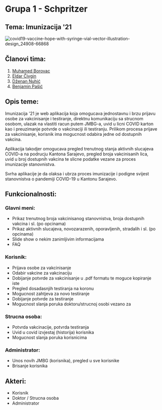 # Grupa 1 - Schpritzer
## Tema: Imunizacija '21
![covid19-vaccine-hope-with-syringe-vial-vector-illustration-design_24908-66868](https://user-images.githubusercontent.com/72746986/111054595-016b2480-846e-11eb-898e-2622bd02b3e2.jpg)
## Članovi tima:
1. [Muhamed Borovac](https://github.com/mborovac1)
2. [Eldar Čivgin](https://github.com/ecivgin1)
3. [Dženan Nuhić](https://github.com/dnuhic)
4. [Benjamin Pašić](https://github.com/bpasic1)
## Opis teme:
Imunizacija '21 je web aplikacija koja omogucava jednostavnu i brzu prijavu osobe za vakcinisanje i testiranje, direktnu komunikaciju sa strucnom osobom, ulazak na vlastiti racun putem JMBG-a, uvid u licni COVID karton kao i preuzimanje potvrde o vakcinaciji ili testiranju. 
Prilikom procesa prijave za vakcinisanje, korisnik ima mogucnost odabira jedne od dostupnih vakcina.

Aplikacija takodjer omogucava pregled trenutnog stanja aktivnih slucajeva COVID-a na podrucju Kantona Sarajevo, pregled broja vakcinisanih lica, uvid u broj dostupnih vakcina te slicne podatke vezane za proces imunizacije stanovnistva.

Svrha aplikacije je da olaksa i ubrza proces imunizacije i podigne svijest stanovnistva o pandemiji COVID-19 u Kantonu Sarajevo.

## Funkcionalnosti:
### Glavni meni:
- Prikaz trenutnog broja vakcinisanog stanovnistva, broja dostupnih vakcina i sl. (po opcinama)
- Prikaz aktivnih slucajeva, novozarazenih, oporavljenih, stradalih i sl. (po opcinama)
- Slide show o nekim zanimljivim informacijama
- FAQ
### Korisnik:
- Prijava osobe za vakcinisanje
- Odabir vakcine za vakcinaciju
- Dobijanje potvrde za vakcinisanje u .pdf formatu te moguce kopiranje iste
- Pregled dosadasnjih testiranja na koronu
- Mogucnost zahtjeva za novo testiranje
- Dobijanje potvrde za testiranje
- Mogucnost slanja poruka doktoru/strucnoj osobi vezano za 
### Strucna osoba:
- Potvrda vakcinacije, potvrda testiranja
- Uvid u covid izvjestaj (historija) korisnika
- Mogucnost slanja poruka korisnicima
### Administrator:
- Unos novih JMBG (korisnika), pregled u sve korisnike
- Brisanje korisnika
 
## Akteri:
- Korisnik
- Doktor / Strucna osoba
- Administrator
